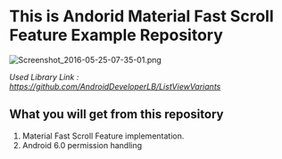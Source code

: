 # This is Andorid Material Fast Scroll Feature Example Repository #

![Screenshot_2016-05-25-07-35-01.png](https://bitbucket.org/repo/aMkdBd/images/72846184-Screenshot_2016-05-25-07-35-01.png)

*Used Library Link : https://github.com/AndroidDeveloperLB/ListViewVariants*

## What you will get from this repository ##
1. Material Fast Scroll Feature implementation.
2. Android 6.0 permission handling